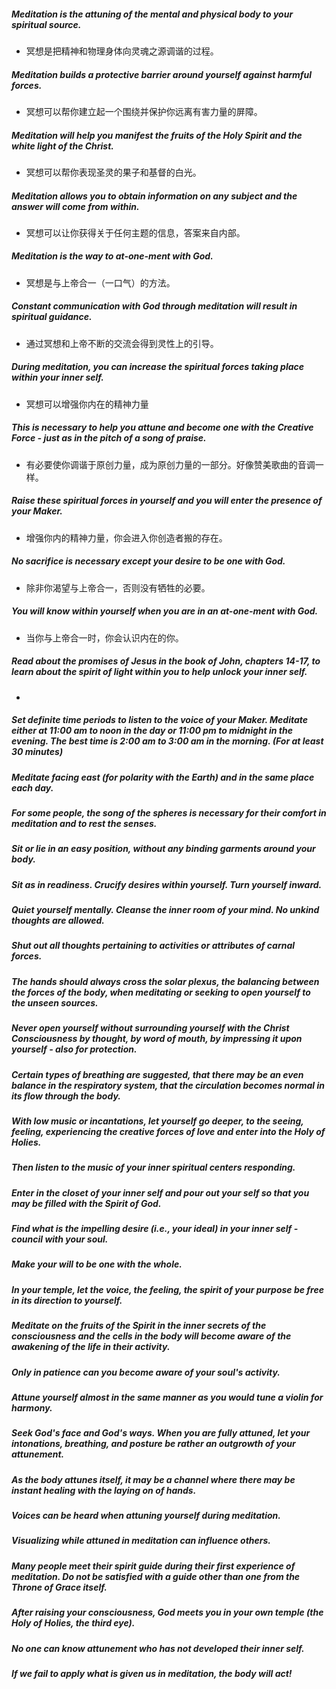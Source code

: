 ##### Meditation is the attuning of the mental and physical body to your spiritual source.
* 冥想是把精神和物理身体向灵魂之源调谐的过程。

##### Meditation builds a protective barrier around yourself against harmful forces.
* 冥想可以帮你建立起一个围绕并保护你远离有害力量的屏障。

##### Meditation will help you manifest the fruits of the Holy Spirit and the white light of the Christ.
* 冥想可以帮你表现圣灵的果子和基督的白光。

##### Meditation allows you to obtain information on any subject and the answer will come from within.
* 冥想可以让你获得关于任何主题的信息，答案来自内部。

##### Meditation is the way to at-one-ment with God.
* 冥想是与上帝合一（一口气）的方法。

##### Constant communication with God through meditation will result in spiritual guidance.
* 通过冥想和上帝不断的交流会得到灵性上的引导。

##### During meditation, you can increase the spiritual forces taking place within your inner self.
* 冥想可以增强你内在的精神力量

##### This is necessary to help you attune and become one with the Creative Force - just as in the pitch of a song of praise.
* 有必要使你调谐于原创力量，成为原创力量的一部分。好像赞美歌曲的音调一样。

##### Raise these spiritual forces in yourself and you will enter the presence of your Maker.
* 增强你内的精神力量，你会进入你创造者搬的存在。

##### No sacrifice is necessary except your desire to be one with God.
* 除非你渴望与上帝合一，否则没有牺牲的必要。

##### You will know within yourself when you are in an at-one-ment with God.
* 当你与上帝合一时，你会认识内在的你。

##### Read about the promises of Jesus in the book of John, chapters 14-17, to learn about the spirit of light within you to help unlock your inner self.
* 

##### Set definite time periods to listen to the voice of your Maker. Meditate either at 11:00 am to noon in the day or 11:00 pm to midnight in the evening. The best time is 2:00 am to 3:00 am in the morning. (For at least 30 minutes)


##### Meditate facing east (for polarity with the Earth) and in the same place each day.
##### For some people, the song of the spheres is necessary for their comfort in meditation and to rest the senses.
##### Sit or lie in an easy position, without any binding garments around your body.
##### Sit as in readiness. Crucify desires within yourself. Turn yourself inward.
##### Quiet yourself mentally. Cleanse the inner room of your mind. No unkind thoughts are allowed.
##### Shut out all thoughts pertaining to activities or attributes of carnal forces.
##### The hands should always cross the solar plexus, the balancing between the forces of the body, when meditating or seeking to open yourself to the unseen sources.
##### Never open yourself without surrounding yourself with the Christ Consciousness by thought, by word of mouth, by impressing it upon yourself - also for protection.
##### Certain types of breathing are suggested, that there may be an even balance in the respiratory system, that the circulation becomes normal in its flow through the body.
##### With low music or incantations, let yourself go deeper, to the seeing, feeling, experiencing the creative forces of love and enter into the Holy of Holies.
##### Then listen to the music of your inner spiritual centers responding.
##### Enter in the closet of your inner self and pour out your self so that you may be filled with the Spirit of God.
##### Find what is the impelling desire (i.e., your ideal) in your inner self - council with your soul.
##### Make your will to be one with the whole.
##### In your temple, let the voice, the feeling, the spirit of your purpose be free in its direction to yourself.
##### Meditate on the fruits of the Spirit in the inner secrets of the consciousness and the cells in the body will become aware of the awakening of the life in their activity.
##### Only in patience can you become aware of your soul's activity.
##### Attune yourself almost in the same manner as you would tune a violin for harmony.
##### Seek God's face and God's ways. When you are fully attuned, let your intonations, breathing, and posture be rather an outgrowth of your attunement.
##### As the body attunes itself, it may be a channel where there may be instant healing with the laying on of hands.
##### Voices can be heard when attuning yourself during meditation.
##### Visualizing while attuned in meditation can influence others.
##### Many people meet their spirit guide during their first experience of meditation. Do not be satisfied with a guide other than one from the Throne of Grace itself.
##### After raising your consciousness, God meets you in your own temple (the Holy of Holies, the third eye).
##### No one can know attunement who has not developed their inner self.
##### If we fail to apply what is given us in meditation, the body will act!
